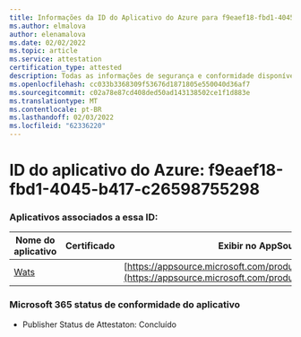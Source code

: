 ```yaml
---
title: Informações da ID do Aplicativo do Azure para f9eaef18-fbd1-4045-b417-c26598755298
ms.author: elmalova
author: elenamalova
ms.date: 02/02/2022
ms.topic: article
ms.service: attestation
certification_type: attested
description: Todas as informações de segurança e conformidade disponíveis para f9eaef18-fbd1-4045-b417-c26598755298.
ms.openlocfilehash: cc033b3368309f53676d1871805e550040d36af7
ms.sourcegitcommit: c02a78e87cd408ded50ad143138502ce1f1d883e
ms.translationtype: MT
ms.contentlocale: pt-BR
ms.lasthandoff: 02/03/2022
ms.locfileid: "62336220"
---
```

# <a name="azure-app-id-f9eaef18-fbd1-4045-b417-c26598755298"></a>ID do aplicativo do Azure: f9eaef18-fbd1-4045-b417-c26598755298


### <a name="apps-associated-with-this-id"></a>Aplicativos associados a essa ID:
| **Nome do aplicativo** | **Certificado** | **Exibir no AppSource** |
|--------------|---------------|-----------------------|
| [Wats](https://docs.microsoft.com/microsoft-365-app-certification/forward/WA200003597) |  | [https://appsource.microsoft.com/product/office/WA200003597](https://appsource.microsoft.com/product/office/WA200003597) |

### <a name="microsoft-365-app-compliance-status"></a>Microsoft 365 status de conformidade do aplicativo
- Publisher Status de Attestaton: Concluído
